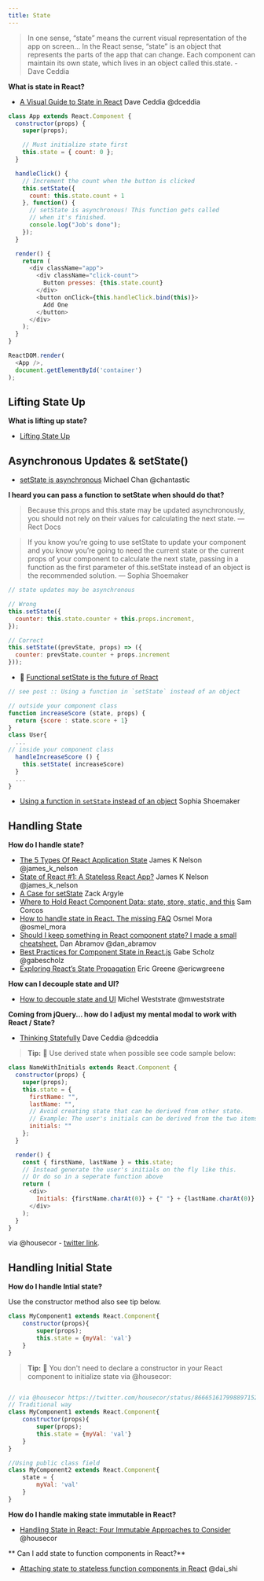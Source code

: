 ```yaml
---
title: State
---
```


> In one sense, “state” means the current visual representation of the app on screen... In the React sense, “state” is an object that represents the parts of the app that can change. Each component can maintain its own state, which lives in an object called this.state. - Dave Ceddia

**What is state in React?**

* [A Visual Guide to State in React](https://daveceddia.com/visual-guide-to-state-in-react) Dave Ceddia @dceddia

```javascript
class App extends React.Component {
  constructor(props) {
    super(props);

    // Must initialize state first
    this.state = { count: 0 };
  }

  handleClick() {
    // Increment the count when the button is clicked
    this.setState({
      count: this.state.count + 1
    }, function() {
      // setState is asynchronous! This function gets called
      // when it's finished.
      console.log("Job's done");
    });
  }

  render() {
    return (
      <div className="app">
        <div className="click-count">
          Button presses: {this.state.count}
        </div>
        <button onClick={this.handleClick.bind(this)}>
          Add One
        </button>
      </div>
    );
  }
}

ReactDOM.render(
  <App />,
  document.getElementById('container')
);
```

## Lifting State Up

**What is lifting up state?**
* [Lifting State Up](https://facebook.github.io/react/docs/lifting-state-up.html)


## Asynchronous Updates & setState()

* [setState is asynchronous](https://medium.learnreact.com/setstate-is-asynchronous-52ead919a3f0) Michael Chan @chantastic

**I heard you can pass a function to setState when should do that?**

> Because this.props and this.state may be updated asynchronously, you should not rely on their values for calculating the next state.  — Rect Docs

> If you know you’re going to use setState to update your component and you know you’re going to need the current state or the current props of your component to calculate the next state, passing in a function as the first parameter of this.setState instead of an object is the recommended solution. — Sophia Shoemaker


```javascript
// state updates may be asynchronous

// Wrong
this.setState({
  counter: this.state.counter + this.props.increment,
});

// Correct
this.setState((prevState, props) => ({
  counter: prevState.counter + props.increment
}));

```

* 💯 [Functional setState is the future of React](https://medium.freecodecamp.com/functional-setstate-is-the-future-of-react-374f30401b6b#.didjv52tx)

```javascript
// see post :: Using a function in `setState` instead of an object

// outside your component class
function increaseScore (state, props) {
  return {score : state.score + 1}
}
class User{
  ...
// inside your component class
  handleIncreaseScore () {
    this.setState( increaseScore)
  }
  ...
}

```


*  [Using a function in `setState` instead of an object](https://medium.com/@shopsifter/using-a-function-in-setstate-instead-of-an-object-1f5cfd6e55d1#.h3fokbh9a) Sophia Shoemaker

## Handling State

**How do I handle state?**

* [The 5 Types Of React Application State](http://jamesknelson.com/5-types-react-application-state) James K Nelson @james_k_nelson
* [State of React #1: A Stateless React App?](http://jamesknelson.com/state-react-1-stateless-react-app) James K Nelson @james_k_nelson
* [A Case for setState](https://medium.com/@zackargyle/a-case-for-setstate-1f1c47cd3f73#.w89epdtmo) Zack Argyle
* [Where to Hold React Component Data: state, store, static, and this](https://medium.freecodecamp.com/where-do-i-belong-a-guide-to-saving-react-component-data-in-state-store-static-and-this-c49b335e2a00#.8k7tc37cs) Sam Corcos
* [How to handle state in React. The missing FAQ](https://medium.com/react-ecosystem/how-to-handle-state-in-react-6f2d3cd73a0c#.dwz84fx9s) Osmel Mora @osmel_mora
* [Should I keep something in React component state? I made a small cheatsheet.](https://twitter.com/dan_abramov/status/749710501916139520) Dan Abramov @dan_abramov
* [Best Practices for Component State in React.js](http://brewhouse.io/blog/2015/03/24/best-practices-for-component-state-in-reactjs.html) Gabe Scholz @gabescholz
* [Exploring React’s State Propagation](https://www.sitepoint.com/exploring-reacts-state-propagation) Eric Greene @ericwgreene

**How can I decouple state and UI?**

* [How to decouple state and UI](https://medium.com/@mweststrate/how-to-decouple-state-and-ui-a-k-a-you-dont-need-componentwillmount-cc90b787aa37#.7l8ji1wer) Michel Weststrate @mweststrate


**Coming from jQuery... how do I adjust my mental modal to work with React / State?**
* [Thinking Statefully](https://daveceddia.com/thinking-statefully) Dave Ceddia @dceddia


> **Tip:** 🤔 Use derived state when possible see code sample below:

```javascript
class NameWithInitials extends React.Component {
  constructor(props) {
    super(props);
    this.state = {
      firstName: "",
      lastName: "",
      // Avoid creating state that can be derived from other state.
      // Example: The user's initials can be derived from the two items above.
      initials: ""
    };
  }

  render() {
    const { firstName, lastName } = this.state;
    // Instead generate the user's initials on the fly like this.
    // Or do so in a seperate function above
    return (
      <div>
        Initials: {firstName.charAt(0)} + {" "} + {lastName.charAt(0)}
      </div>
    );
  }
}
```

via @housecor - [twitter link](https://twitter.com/housecor/status/839125277842231298).


## Handling Initial State

**How do I handle Intial state?**

Use the constructor method also see tip below.

```javascript
class MyComponent1 extends React.Component{
    constructor(props){
        super(props);
        this.state = {myVal: 'val'}
    }
}
```

> **Tip:** 🤔 You don't need to declare a constructor in your React component to initialize state via @housecor:

```javascript

// via @housecor https://twitter.com/housecor/status/866651617998897152
// Traditional way
class MyComponent1 extends React.Component{
    constructor(props){
        super(props);
        this.state = {myVal: 'val'}
    }
}

//Using public class field
class MyComponent2 extends React.Component{
    state = {
        myVal: 'val'
    }
}

```

**How do I handle making state immutable in React?**
* [Handling State in React: Four Immutable Approaches to Consider](https://medium.com/@housecor/handling-state-in-react-four-immutable-approaches-to-consider-d1f5c00249d5) @housecor


** Can I add state to function components in React?**
* [Attaching state to stateless function components in React](https://medium.com/@dai_shi/attaching-state-to-stateless-function-components-in-react-db317a9e83ad) @dai_shi



